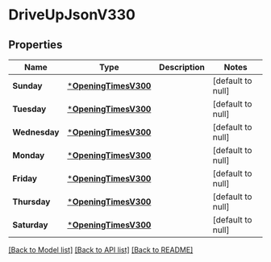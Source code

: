 # DriveUpJsonV330

## Properties
Name | Type | Description | Notes
------------ | ------------- | ------------- | -------------
**Sunday** | [***OpeningTimesV300**](OpeningTimesV300.md) |  | [default to null]
**Tuesday** | [***OpeningTimesV300**](OpeningTimesV300.md) |  | [default to null]
**Wednesday** | [***OpeningTimesV300**](OpeningTimesV300.md) |  | [default to null]
**Monday** | [***OpeningTimesV300**](OpeningTimesV300.md) |  | [default to null]
**Friday** | [***OpeningTimesV300**](OpeningTimesV300.md) |  | [default to null]
**Thursday** | [***OpeningTimesV300**](OpeningTimesV300.md) |  | [default to null]
**Saturday** | [***OpeningTimesV300**](OpeningTimesV300.md) |  | [default to null]

[[Back to Model list]](../README.md#documentation-for-models) [[Back to API list]](../README.md#documentation-for-api-endpoints) [[Back to README]](../README.md)


